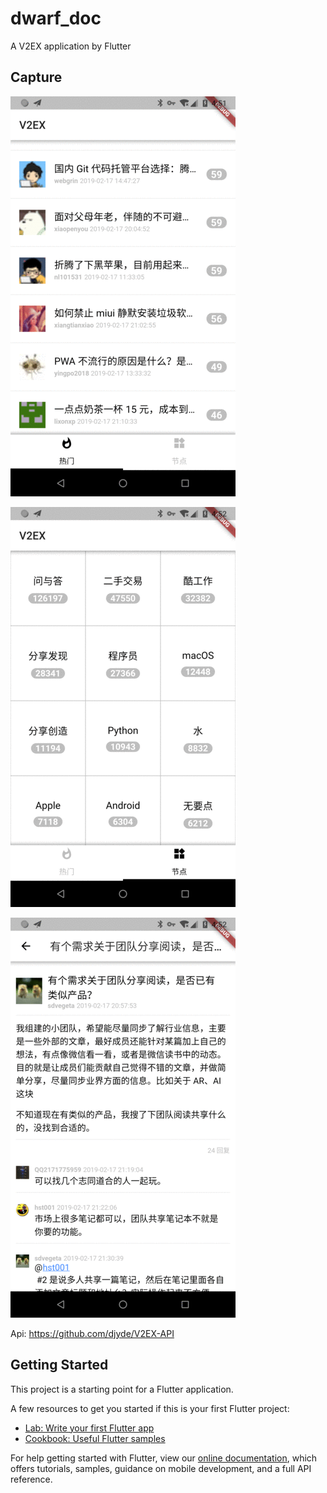 # dwarf_doc

A V2EX application by Flutter

## Capture
![Hot](https://github.com/KarelGT/DwarfDoc/blob/master/capture/device-2019-02-18-165154.png)

![Nodes](https://github.com/KarelGT/DwarfDoc/blob/master/capture/device-2019-02-18-165218.png)

![Topic](https://github.com/KarelGT/DwarfDoc/blob/master/capture/device-2019-02-18-165258.png)

Api: https://github.com/djyde/V2EX-API


## Getting Started

This project is a starting point for a Flutter application.

A few resources to get you started if this is your first Flutter project:

- [Lab: Write your first Flutter app](https://flutter.io/docs/get-started/codelab)
- [Cookbook: Useful Flutter samples](https://flutter.io/docs/cookbook)

For help getting started with Flutter, view our 
[online documentation](https://flutter.io/docs), which offers tutorials, 
samples, guidance on mobile development, and a full API reference.
